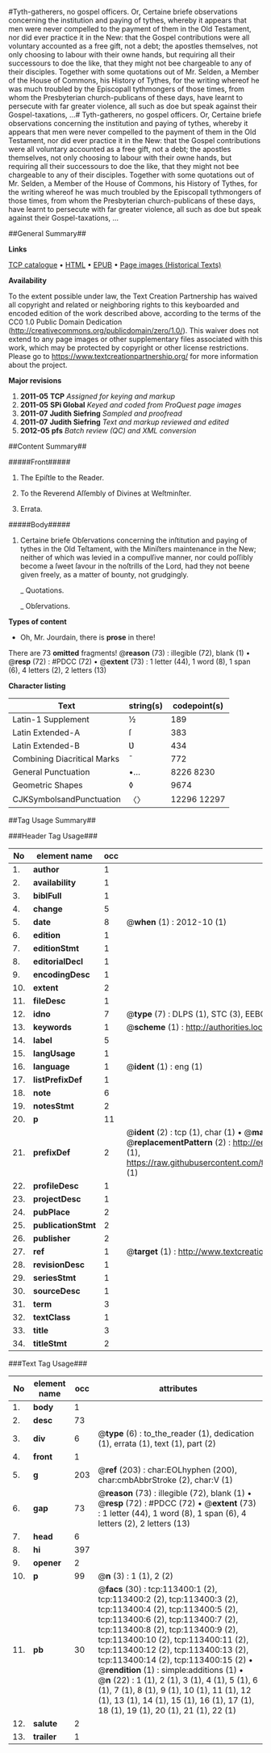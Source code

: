 #Tyth-gatherers, no gospel officers. Or, Certaine briefe observations concerning the institution and paying of tythes, whereby it appears that men were never compelled to the payment of them in the Old Testament, nor did ever practice it in the New: that the Gospel contributions were all voluntary accounted as a free gift, not a debt; the apostles themselves, not only choosing to labour with their owne hands, but requiring all their successours to doe the like, that they might not bee chargeable to any of their disciples. Together with some quotations out of Mr. Selden, a Member of the House of Commons, his History of Tythes, for the writing whereof he was much troubled by the Episcopall tythmongers of those times, from whom the Presbyterian church-publicans of these days, have learnt to persecute with far greater violence, all such as doe but speak against their Gospel-taxations, ...#
Tyth-gatherers, no gospel officers. Or, Certaine briefe observations concerning the institution and paying of tythes, whereby it appears that men were never compelled to the payment of them in the Old Testament, nor did ever practice it in the New: that the Gospel contributions were all voluntary accounted as a free gift, not a debt; the apostles themselves, not only choosing to labour with their owne hands, but requiring all their successours to doe the like, that they might not bee chargeable to any of their disciples. Together with some quotations out of Mr. Selden, a Member of the House of Commons, his History of Tythes, for the writing whereof he was much troubled by the Episcopall tythmongers of those times, from whom the Presbyterian church-publicans of these days, have learnt to persecute with far greater violence, all such as doe but speak against their Gospel-taxations, ...

##General Summary##

**Links**

[TCP catalogue](http://www.ota.ox.ac.uk/tcp/)  • 
[HTML](http://tei.it.ox.ac.uk/tcp/Texts-HTML/free/A94/A94380.html)  • 
[EPUB](http://tei.it.ox.ac.uk/tcp/Texts-EPUB/free/A94/A94380.epub) • 
[Page images (Historical Texts)](https://historicaltexts.jisc.ac.uk/eebo-99861269e)

**Availability**

To the extent possible under law, the Text Creation Partnership has waived all copyright and related or neighboring rights to this keyboarded and encoded edition of the work described above, according to the terms of the CC0 1.0 Public Domain Dedication (http://creativecommons.org/publicdomain/zero/1.0/). This waiver does not extend to any page images or other supplementary files associated with this work, which may be protected by copyright or other license restrictions. Please go to https://www.textcreationpartnership.org/ for more information about the project.

**Major revisions**

1. __2011-05__ __TCP__ *Assigned for keying and markup*
1. __2011-05__ __SPi Global__ *Keyed and coded from ProQuest page images*
1. __2011-07__ __Judith Siefring__ *Sampled and proofread*
1. __2011-07__ __Judith Siefring__ *Text and markup reviewed and edited*
1. __2012-05__ __pfs__ *Batch review (QC) and XML conversion*

##Content Summary##

#####Front#####

1. The Epiſtle to the Reader.

1. To the Reverend Aſſembly of Divines at Weſtminſter.

1. Errata.

#####Body#####

1. Certaine briefe Obſervations concerning the inſtitution and paying of tythes in the Old Teſtament, with the Miniſters maintenance in the New; neither of which was levied in a compulſive manner, nor could poſſibly become a ſweet ſavour in the noſtrills of the Lord, had they not beene given freely, as a matter of bounty, not grudgingly.

    _ Quotations.

    _ Obſervations.

**Types of content**

  * Oh, Mr. Jourdain, there is **prose** in there!

There are 73 **omitted** fragments! 
 @__reason__ (73) : illegible (72), blank (1)  •  @__resp__ (72) : #PDCC (72)  •  @__extent__ (73) : 1 letter (44), 1 word (8), 1 span (6), 4 letters (2), 2 letters (13)

**Character listing**


|Text|string(s)|codepoint(s)|
|---|---|---|
|Latin-1 Supplement|½|189|
|Latin Extended-A|ſ|383|
|Latin Extended-B|Ʋ|434|
|Combining             Diacritical Marks|̄|772|
|General Punctuation|•…|8226 8230|
|Geometric Shapes|◊|9674|
|CJKSymbolsandPunctuation|〈〉|12296 12297|

##Tag Usage Summary##

###Header Tag Usage###

|No|element name|occ|attributes|
|---|---|---|---|
|1.|__author__|1||
|2.|__availability__|1||
|3.|__biblFull__|1||
|4.|__change__|5||
|5.|__date__|8| @__when__ (1) : 2012-10 (1)|
|6.|__edition__|1||
|7.|__editionStmt__|1||
|8.|__editorialDecl__|1||
|9.|__encodingDesc__|1||
|10.|__extent__|2||
|11.|__fileDesc__|1||
|12.|__idno__|7| @__type__ (7) : DLPS (1), STC (3), EEBO-CITATION (1), PROQUEST (1), VID (1)|
|13.|__keywords__|1| @__scheme__ (1) : http://authorities.loc.gov/ (1)|
|14.|__label__|5||
|15.|__langUsage__|1||
|16.|__language__|1| @__ident__ (1) : eng (1)|
|17.|__listPrefixDef__|1||
|18.|__note__|6||
|19.|__notesStmt__|2||
|20.|__p__|11||
|21.|__prefixDef__|2| @__ident__ (2) : tcp (1), char (1)  •  @__matchPattern__ (2) : ([0-9\-]+):([0-9IVX]+) (1), (.+) (1)  •  @__replacementPattern__ (2) : http://eebo.chadwyck.com/downloadtiff?vid=$1&page=$2 (1), https://raw.githubusercontent.com/textcreationpartnership/Texts/master/tcpchars.xml#$1 (1)|
|22.|__profileDesc__|1||
|23.|__projectDesc__|1||
|24.|__pubPlace__|2||
|25.|__publicationStmt__|2||
|26.|__publisher__|2||
|27.|__ref__|1| @__target__ (1) : http://www.textcreationpartnership.org/docs/. (1)|
|28.|__revisionDesc__|1||
|29.|__seriesStmt__|1||
|30.|__sourceDesc__|1||
|31.|__term__|3||
|32.|__textClass__|1||
|33.|__title__|3||
|34.|__titleStmt__|2||


###Text Tag Usage###

|No|element name|occ|attributes|
|---|---|---|---|
|1.|__body__|1||
|2.|__desc__|73||
|3.|__div__|6| @__type__ (6) : to_the_reader (1), dedication (1), errata (1), text (1), part (2)|
|4.|__front__|1||
|5.|__g__|203| @__ref__ (203) : char:EOLhyphen (200), char:cmbAbbrStroke (2), char:V (1)|
|6.|__gap__|73| @__reason__ (73) : illegible (72), blank (1)  •  @__resp__ (72) : #PDCC (72)  •  @__extent__ (73) : 1 letter (44), 1 word (8), 1 span (6), 4 letters (2), 2 letters (13)|
|7.|__head__|6||
|8.|__hi__|397||
|9.|__opener__|2||
|10.|__p__|99| @__n__ (3) : 1 (1), 2 (2)|
|11.|__pb__|30| @__facs__ (30) : tcp:113400:1 (2), tcp:113400:2 (2), tcp:113400:3 (2), tcp:113400:4 (2), tcp:113400:5 (2), tcp:113400:6 (2), tcp:113400:7 (2), tcp:113400:8 (2), tcp:113400:9 (2), tcp:113400:10 (2), tcp:113400:11 (2), tcp:113400:12 (2), tcp:113400:13 (2), tcp:113400:14 (2), tcp:113400:15 (2)  •  @__rendition__ (1) : simple:additions (1)  •  @__n__ (22) : 1 (1), 2 (1), 3 (1), 4 (1), 5 (1), 6 (1), 7 (1), 8 (1), 9 (1), 10 (1), 11 (1), 12 (1), 13 (1), 14 (1), 15 (1), 16 (1), 17 (1), 18 (1), 19 (1), 20 (1), 21 (1), 22 (1)|
|12.|__salute__|2||
|13.|__trailer__|1||
